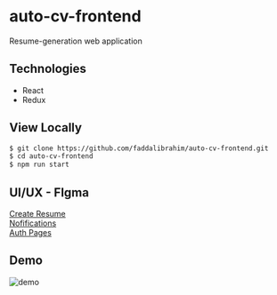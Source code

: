 # auto-cv-frontend

Resume-generation web application

## Technologies
- React
- Redux

## View Locally
```sh
$ git clone https://github.com/faddalibrahim/auto-cv-frontend.git
$ cd auto-cv-frontend
$ npm run start
```

## UI/UX - FIgma
[Create Resume](https://www.figma.com/file/eVu9GJi9Ac3Bn5c87ggSt9/AutoCV?node-id=0%3A1&t=ulk0XWe3mwgFRYg6-1)  
[Nofifications](https://www.figma.com/file/eVu9GJi9Ac3Bn5c87ggSt9/AutoCV?node-id=70%3A1493&t=ulk0XWe3mwgFRYg6-1)  
[Auth Pages](https://www.figma.com/file/eVu9GJi9Ac3Bn5c87ggSt9/AutoCV?node-id=38%3A4&t=ulk0XWe3mwgFRYg6-1)

## Demo
![demo](auto-cv.gif)
